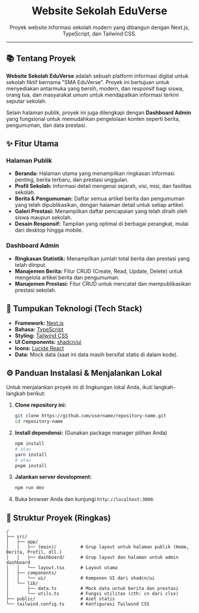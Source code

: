 <div align="center">
  <h1 align="center">Website Sekolah EduVerse</h1>
  <p align="center">
    Proyek website informasi sekolah modern yang dibangun dengan Next.js, TypeScript, dan Tailwind CSS.
  </p>
</div>

---

## 📚 Tentang Proyek

**Website Sekolah EduVerse** adalah sebuah platform informasi digital untuk sekolah fiktif bernama "SMA EduVerse". Proyek ini bertujuan untuk menyediakan antarmuka yang bersih, modern, dan responsif bagi siswa, orang tua, dan masyarakat umum untuk mendapatkan informasi terkini seputar sekolah.

Selain halaman publik, proyek ini juga dilengkapi dengan **Dashboard Admin** yang fungsional untuk memudahkan pengelolaan konten seperti berita, pengumuman, dan data prestasi.

## ✨ Fitur Utama

### Halaman Publik

-   **Beranda:** Halaman utama yang menampilkan ringkasan informasi penting, berita terbaru, dan prestasi unggulan.
-   **Profil Sekolah:** Informasi detail mengenai sejarah, visi, misi, dan fasilitas sekolah.
-   **Berita & Pengumuman:** Daftar semua artikel berita dan pengumuman yang telah dipublikasikan, dengan halaman detail untuk setiap artikel.
-   **Galeri Prestasi:** Menampilkan daftar pencapaian yang telah diraih oleh siswa maupun sekolah.
-   **Desain Responsif:** Tampilan yang optimal di berbagai perangkat, mulai dari desktop hingga mobile.

### Dashboard Admin

-   **Ringkasan Statistik:** Menampilkan jumlah total berita dan prestasi yang telah diinput.
-   **Manajemen Berita:** Fitur CRUD (Create, Read, Update, Delete) untuk mengelola artikel berita dan pengumuman.
-   **Manajemen Prestasi:** Fitur CRUD untuk mencatat dan mempublikasikan prestasi sekolah.

## 🚀 Tumpukan Teknologi (Tech Stack)

-   **Framework:** [Next.js](https://nextjs.org/)
-   **Bahasa:** [TypeScript](https://www.typescriptlang.org/)
-   **Styling:** [Tailwind CSS](https://tailwindcss.com/)
-   **UI Components:** [shadcn/ui](https://ui.shadcn.com/)
-   **Icons:** [Lucide React](https://lucide.dev/)
-   **Data:** Mock data (saat ini data masih bersifat statis di dalam kode).

## ⚙️ Panduan Instalasi & Menjalankan Lokal

Untuk menjalankan proyek ini di lingkungan lokal Anda, ikuti langkah-langkah berikut:

1.  **Clone repository ini:**

    ```bash
    git clone https://github.com/username/repository-name.git
    cd repository-name
    ```

2.  **Install dependensi:**
    (Gunakan package manager pilihan Anda)

    ```bash
    npm install
    # atau
    yarn install
    # atau
    pnpm install
    ```

3.  **Jalankan server development:**

    ```bash
    npm run dev
    ```

4.  Buka browser Anda dan kunjungi `http://localhost:3000`.

## 📂 Struktur Proyek (Ringkas)

```
/
├── src/
│   ├── app/
│   │   ├── (main)/         # Grup layout untuk halaman publik (Home, Berita, Profil, dll.)
│   │   ├── dashboard/      # Grup layout dan halaman untuk admin dashboard
│   │   └── layout.tsx      # Layout utama
│   ├── components/
│   │   └── ui/             # Komponen UI dari shadcn/ui
│   └── lib/
│       ├── data.ts         # Mock data untuk berita dan prestasi
│       └── utils.ts        # Fungsi utilitas (cth: cn dari clsx)
├── public/                 # Aset statis
└── tailwind.config.ts      # Konfigurasi Tailwind CSS
```
